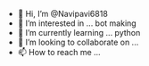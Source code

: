 - 👋 Hi, I’m @Navipavi6818
- 👀 I’m interested in ... bot making
- 🌱 I’m currently learning ... python
- 💞️ I’m looking to collaborate on ...
- 📫 How to reach me ...

<!---
Navipavi6818/Navipavi6818 is a ✨ special ✨ repository because its `README.md` (this file) appears on your GitHub profile.
You can click the Preview link to take a look at your changes.
--->
